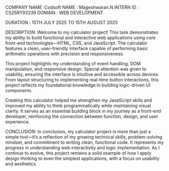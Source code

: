 COMPANY NAME :Codsoft
NAME : Mageshwaran.N
INTERN ID :  CS25RY93339
DOMAIN : WEB DEVELOPMENT 

DURATION :  15TH JULY 2025 TO  15TH AUGUST 2025

DESCRIPTION:
Welcome to my calculator project! This task demonstrates my ability to build functional and interactive web applications using core front-end technologies—HTML, CSS, and JavaScript. The calculator features a clean, user-friendly interface capable of performing basic arithmetic operations with precision and responsiveness.

This project highlights my understanding of event handling, DOM manipulation, and responsive design. Special attention was given to usability, ensuring the interface is intuitive and accessible across devices. From layout structuring to implementing real-time button interactions, this project reflects my foundational knowledge in building logic-driven UI components.

Creating this calculator helped me strengthen my JavaScript skills and improved my ability to think programmatically while maintaining visual clarity. It serves as an essential building block in my journey as a front-end developer, reinforcing the connection between function, design, and user experience.

CONCLUSION:
In conclusion, my calculator project is more than just a simple tool—it’s a reflection of my growing technical skills, problem-solving mindset, and commitment to writing clean, functional code. It represents my progress in understanding web interactivity and logic implementation. As I continue to evolve, this project remains a solid example of how I apply design thinking to even the simplest applications, with a focus on usability and aesthetics.
